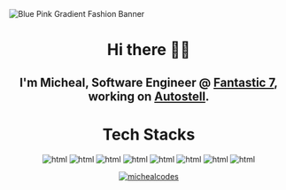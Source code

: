 <!--
<p align="center"><img alt="Coding" width="400" src="https://cdn.dribbble.com/users/1162077/screenshots/3848914/programmer.gif"></p>
-->
<img src="https://github.com/MichealCodez/MichealCodez/assets/86353318/d5fe0660-012c-4a07-9e72-28646a4e1429" alt="Blue Pink Gradient Fashion Banner"/>

<h1 align="center">Hi there 👋🏾</h1>

<h2 align="center">I'm Micheal, Software Engineer @ <a href="https://f7team.com">Fantastic 7</a>, working on <a href="https://autostell.com">Autostell</a>.</h2>

<h1 align="center">Tech Stacks</h1>
<p align="center">
<img src="https://img.shields.io/badge/python-3670A0?style=for-the-badge&logo=python&logoColor=ffdd54" alt="html"/><span>  </span><img src="https://img.shields.io/badge/django-%23092E20.svg?style=for-the-badge&logo=django&logoColor=white" alt="html"/><span>  </span><img src="https://img.shields.io/badge/DJANGO-REST-ff1709?style=for-the-badge&logo=django&logoColor=white&color=ff1709&labelColor=gray" alt="html"/><span>  </span><img src="https://img.shields.io/badge/flask-%23000.svg?style=for-the-badge&logo=flask&logoColor=white" alt="html"/><span>  </span> <img src="https://img.shields.io/badge/-selenium-%43B02A?style=for-the-badge&logo=selenium&logoColor=white" alt="html"/><span>  </span><img src="https://img.shields.io/badge/TensorFlow-%23FF6F00.svg?style=for-the-badge&logo=TensorFlow&logoColor=white" alt="html"/>
<span>  </span> <img src="https://img.shields.io/badge/javascript-%23323330.svg?style=for-the-badge&logo=javascript&logoColor=%23F7DF1E" alt="html"/><span>  </span><img src="https://img.shields.io/badge/react-3670A0?style=for-the-badge&logo=react&logoColor=ffdd54" alt="html"/><span>  </span>
</p>
<p align="center"> <a href="https://twitter.com/michealcodes" target="_blank"><img src="https://img.shields.io/twitter/follow/michealcodes?logo=twitter&style=for-the-badge" alt="michealcodes" /></a> </p>
<!--
### 🤙🏾 Connect With Me @ [Biodrop](https://www.biodrop.io/MichealCodez)

<a align="center" href="https://www.buymeacoffee.com/michealcodes" target="blank"> <img src="https://cdn.buymeacoffee.com/buttons/v2/default-yellow.png" height="50" width="210" alt="michealcodes" />
</a>
<br></br>
<img align="left" src="https://komarev.com/ghpvc/?username=michealcodez&label=Profile%20views&color=0e75b6&style=flat" alt="michealcodez" />
-->
